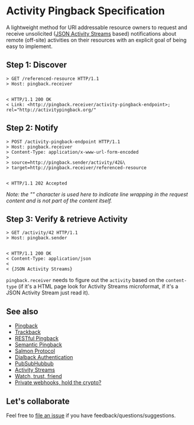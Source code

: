 # Activity Pingback Specification

A lightweight method for URI addressable resource owners to request and receive unsolicited ([JSON Activity Streams](http://activitystrea.ms/specs/json/1.0/) based)  notifications about remote (off-site) activities on their resources with an explicit goal of being easy to implement.


## Step 1: Discover

```
> GET /referenced-resource HTTP/1.1
> Host: pingback.receiver


< HTTP/1.1 200 OK
< Link: <http://pingback.receiver/activity-pingback-endpoint>; rel="http://activitypingback.org/"
```




## Step 2: Notify

```
> POST /activity-pingback-endpoint HTTP/1.1
> Host: pingback.receiver
> Content-Type: application/x-www-url-form-encoded
>
> source=http://pingback.sender/activity/42&\
> target=http://pingback.receiver/referenced-resource


< HTTP/1.1 202 Accepted
```

_Note: the "\" character is used here to indicate line wrapping in the request content and is not part of the content itself._




## Step 3: Verify & retrieve Activity

```
> GET /activity/42 HTTP/1.1
> Host: pingback.sender


< HTTP/1.1 200 OK
< Content-Type: application/json
<
< {JSON Activity Streams}
```

`pingback.receiver` needs to figure out the `activity` based on the `content-type` (if it's a HTML page look for Activity Streams microformat, if it's a JSON Activity Stream just read it).


## See also

* [Pingback](http://www.hixie.ch/specs/pingback/pingback)
* [Trackback](http://archive.cweiske.de/trackback/trackback-1.2.html)
* [RESTful Pingback](http://www.w3.org/wiki/Pingback)
* [Semantic Pingback](http://aksw.org/projects/semanticpingback)
* [Salmon Protocol](http://salmon-protocol.googlecode.com/svn/trunk/draft-panzer-salmon-00.html)
* [Dialback Authentication](http://tools.ietf.org/html/draft-prodromou-dialback-00)
* [PubSubHubbub](https://code.google.com/p/pubsubhubbub/)
* [Activity Streams](http://activitystrea.ms/)
* [Watch, trust, friend](http://markpasc.typepad.com/blog/2011/03/watch-trust-friend.html)
* [Private webhooks, hold the crypto?](http://markpasc.typepad.com/blog/2011/04/private-webhooks-hold-the-crypto.html)

## Let's collaborate
Feel free to [file an issue](https://github.com/converspace/activity-pingback/issues) if you have feedback/questions/suggestions.